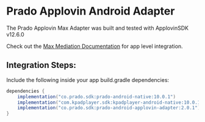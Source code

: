 # Prado Applovin Android Adapter

The Prado Applovin Max Adapter was built and tested with ApplovinSDK v12.6.0<BR>

Check out the [Max Mediation Documentation](https://dash.applovin.com/documentation/mediation/android/getting-started/integration) for app level integration.

## Integration Steps:

Include the following inside your app build.gradle dependencies:

```java
dependencies {
    implementation("co.prado.sdk:prado-android-native:10.0.1")
    implementation("com.kpadplayer.sdk:kpadplayer-android-native:10.0.1")
    implementation("co.prado.sdk:prado-android-applovin-adapter:2.0.1")
}
```

